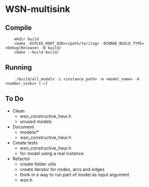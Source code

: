 # WSN-multisink

## Compile
```
    mkdir build
    cmake -DCPLEX_ROOT_DIR=</path/to/ilog> -DCMAKE_BUILD_TYPE=<Debug|Release> -B build/
    cmake --build build/
```

## Running
```
    ./build/all_models -i <instance_path> -m <model_name> -K <number_sinks> [-r]
```

## To Do
* Clean
  * wsn_constructive_heur.h
  * unused models
* Document
  * models/*
  * wsn_constructive_heur.h
* Create tests 
  * wsn_constructive_heur.h
  * for model using a real instance
* Refactor
  * create folder utils
  * create iterator for nodes, arcs and edges
  * think in a way to run part of model as input argument
  * wsn.h
